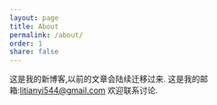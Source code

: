 ```yaml
---
layout: page
title: About
permalink: /about/
order: 1
share: false
---
```


这是我的新博客,以前的文章会陆续迁移过来.
这是我的邮箱:litianyi544@gmail.com
欢迎联系讨论.
